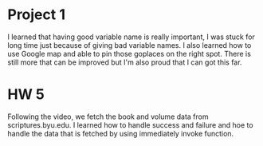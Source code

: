 # Project 1
I learned that having good variable name is really important, I was stuck for long time just because of giving bad variable names. I also learned how to use Google map and able to pin those goplaces on the right spot. There is still more that can be improved but I'm also proud that I can got this far. 
# HW 5
 Following the video, we fetch the book and volume data from scriptures.byu.edu. I learned how to handle success and failure and hoe to handle the data that is fetched by using immediately invoke function.
